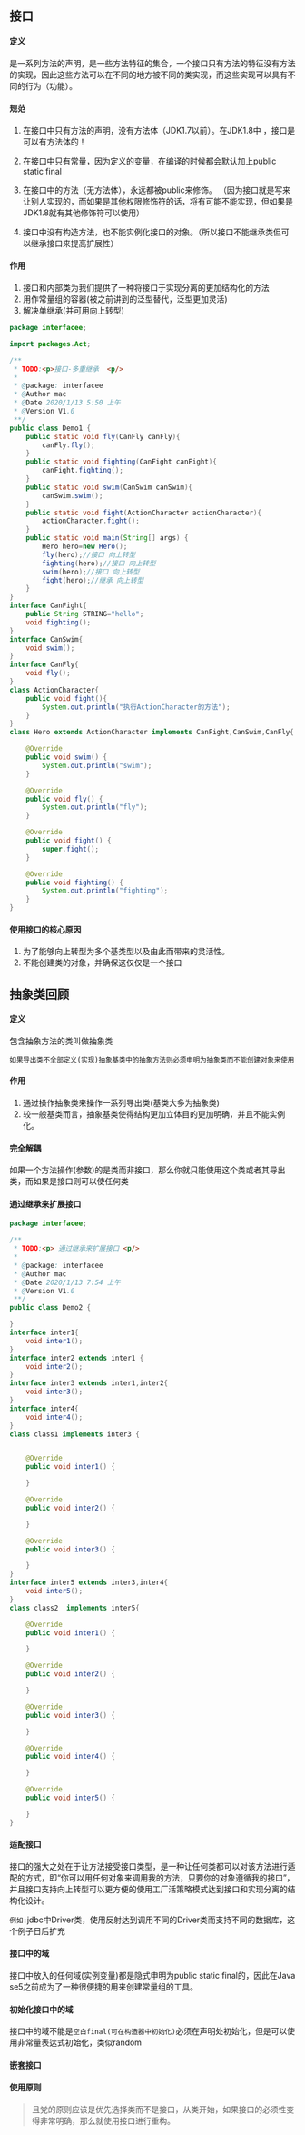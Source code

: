 ## 接口

#### 定义
是一系列方法的声明，是一些方法特征的集合，一个接口只有方法的特征没有方法的实现，因此这些方法可以在不同的地方被不同的类实现，而这些实现可以具有不同的行为（功能）。

#### 规范
1. 在接口中只有方法的声明，没有方法体（JDK1.7以前）。在JDK1.8中 ，接口是可以有方法体的！

2. 在接口中只有常量，因为定义的变量，在编译的时候都会默认加上public static final

3. 在接口中的方法（无方法体），永远都被public来修饰。 （因为接口就是写来让别人实现的，而如果是其他权限修饰符的话，将有可能不能实现，但如果是JDK1.8就有其他修饰符可以使用）

4. 接口中没有构造方法，也不能实例化接口的对象。（所以接口不能继承类但可以继承接口来提高扩展性）

#### 作用
1. 接口和内部类为我们提供了一种将接口于实现分离的更加结构化的方法
2. 用作常量组的容器(被之前讲到的泛型替代，泛型更加灵活)
3. 解决单继承(并可用向上转型)

```java
package interfacee;

import packages.Act;

/**
 * TODO:<p>接口-多重继承  <p/>
 *
 * @package: interfacee
 * @Author mac
 * @Date 2020/1/13 5:50 上午
 * @Version V1.0
 **/
public class Demo1 {
    public static void fly(CanFly canFly){
        canFly.fly();
    }
    public static void fighting(CanFight canFight){
        canFight.fighting();
    }
    public static void swim(CanSwim canSwim){
        canSwim.swim();
    }
    public static void fight(ActionCharacter actionCharacter){
        actionCharacter.fight();
    }
    public static void main(String[] args) {
        Hero hero=new Hero();
        fly(hero);//接口 向上转型
        fighting(hero);//接口 向上转型
        swim(hero);//接口 向上转型
        fight(hero);//继承 向上转型
    }
}
interface CanFight{
    public String STRING="hello";
    void fighting();
}
interface CanSwim{
    void swim();
}
interface CanFly{
    void fly();
}
class ActionCharacter{
    public void fight(){
        System.out.println("执行ActionCharacter的方法");
    }
}
class Hero extends ActionCharacter implements CanFight,CanSwim,CanFly{

    @Override
    public void swim() {
        System.out.println("swim");
    }

    @Override
    public void fly() {
        System.out.println("fly");
    }

    @Override
    public void fight() {
        super.fight();
    }

    @Override
    public void fighting() {
        System.out.println("fighting");
    }
}
```

#### 使用接口的核心原因
1. 为了能够向上转型为多个基类型以及由此而带来的灵活性。
2. 不能创建类的对象，并确保这仅仅是一个接口

## 抽象类回顾

#### 定义
包含抽象方法的类叫做抽象类

    如果导出类不全部定义(实现)抽象基类中的抽象方法则必须申明为抽象类而不能创建对象来使用

#### 作用
1. 通过操作抽象类来操作一系列导出类(基类大多为抽象类)
2. 较一般基类而言，抽象基类使得结构更加立体目的更加明确，并且不能实例化。

#### 完全解耦
如果一个方法操作(参数)的是类而非接口，那么你就只能使用这个类或者其导出类，而如果是接口则可以使任何类

#### 通过继承来扩展接口
```java
package interfacee;

/**
 * TODO:<p> 通过继承来扩展接口 <p/>
 *
 * @package: interfacee
 * @Author mac
 * @Date 2020/1/13 7:54 上午
 * @Version V1.0
 **/
public class Demo2 {

}
interface inter1{
    void inter1();
}
interface inter2 extends inter1 {
    void inter2();
}
interface inter3 extends inter1,inter2{
    void inter3();
}
interface inter4{
    void inter4();
}
class class1 implements inter3 {


    @Override
    public void inter1() {

    }

    @Override
    public void inter2() {

    }

    @Override
    public void inter3() {

    }
}
interface inter5 extends inter3,inter4{
    void inter5();
}
class class2  implements inter5{

    @Override
    public void inter1() {

    }

    @Override
    public void inter2() {

    }

    @Override
    public void inter3() {

    }

    @Override
    public void inter4() {

    }

    @Override
    public void inter5() {

    }
}
```
#### 适配接口
接口的强大之处在于让方法接受接口类型，是一种让任何类都可以对该方法进行适配的方式，即“你可以用任何对象来调用我的方法，只要你的对象遵循我的接口”，并且接口支持向上转型可以更方便的使用工厂活策略模式达到接口和实现分离的结构化设计。

``例如:``jdbc中Driver类，使用反射达到调用不同的Driver类而支持不同的数据库，这个例子日后扩充

#### 接口中的域
接口中放入的任何域(实例变量)都是隐式申明为public static final的，因此在Java se5之前成为了一种很便捷的用来创建常量组的工具。

#### 初始化接口中的域

接口中的域不能是`空白final(可在构造器中初始化)`必须在声明处初始化，但是可以使用非常量表达式初始化，类似random

#### 嵌套接口


#### 使用原则
> 且党的原则应该是优先选择类而不是接口，从类开始，如果接口的必须性变得非常明确，那么就使用接口进行重构。
